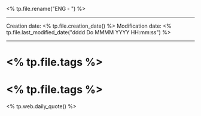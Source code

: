 <% tp.file.rename("ENG - ") %>

----
Creation date: <% tp.file.creation_date() %>
Modification date: <% tp.file.last_modified_date("dddd Do MMMM YYYY HH:mm:ss") %>

----

# <% tp.file.tags %>
# <% tp.file.tags %>

<% tp.web.daily_quote() %>
